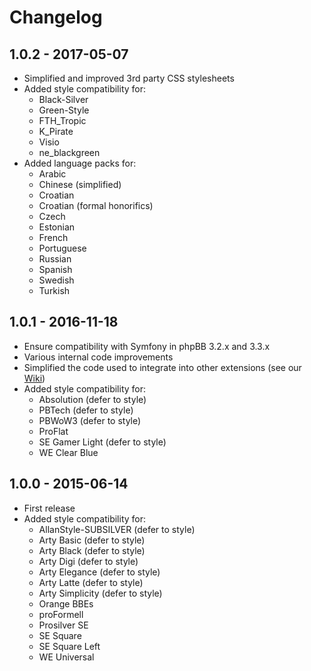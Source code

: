 # Changelog

## 1.0.2 - 2017-05-07

- Simplified and improved 3rd party CSS stylesheets
- Added style compatibility for:
    - Black-Silver
    - Green-Style
    - FTH_Tropic
    - K_Pirate
    - Visio
    - ne_blackgreen
- Added language packs for:
	- Arabic
	- Chinese (simplified)
	- Croatian
	- Croatian (formal honorifics)
	- Czech
	- Estonian
	- French
	- Portuguese
	- Russian
	- Spanish
	- Swedish
	- Turkish	
    
## 1.0.1 - 2016-11-18

- Ensure compatibility with Symfony in phpBB 3.2.x and 3.3.x
- Various internal code improvements
- Simplified the code used to integrate into other extensions (see our [Wiki](https://github.com/phpbb-extensions/collapsible-categories/wiki))
- Added style compatibility for:
    - Absolution (defer to style)
    - PBTech (defer to style)
    - PBWoW3 (defer to style)
    - ProFlat
    - SE Gamer Light (defer to style)
    - WE Clear Blue

## 1.0.0 - 2015-06-14

- First release
- Added style compatibility for:
    - AllanStyle-SUBSILVER (defer to style)
    - Arty Basic (defer to style)
    - Arty Black (defer to style)
    - Arty Digi (defer to style)
    - Arty Elegance (defer to style)
    - Arty Latte (defer to style)
    - Arty Simplicity (defer to style)
    - Orange BBEs
    - proFormell
    - Prosilver SE
    - SE Square
    - SE Square Left
    - WE Universal
